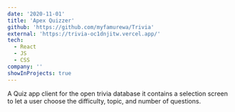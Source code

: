 ```yaml
---
date: '2020-11-01'
title: 'Apex Quizzer'
github: 'https://github.com/myfamurewa/Trivia'
external: 'https://trivia-oc1dnjitw.vercel.app/'
tech:
  - React
  - JS
  - CSS
company: ''
showInProjects: true
---
```


A Quiz app client for the open trivia database it contains a selection screen to let a user choose the difficulty, topic, and number of questions.
